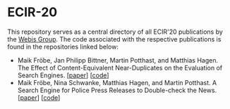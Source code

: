 # ECIR-20

This repository serves as a central directory of all ECIR'20 publications by the [Webis Group](https://webis.de). The code associated with the respective publications is found in the repositories linked below:

* Maik Fröbe, Jan Philipp Bittner, Martin Potthast, and Matthias Hagen. The Effect of Content-Equivalent Near-Duplicates on the Evaluation of Search Engines. [[paper](https://webis.de/publications.html?q=The+Effect+of+Content-Equivalent+Near-Duplicates+on+the+Evaluation+of+Search+Engines#froebe_2020a)] [[code](https://github.com/webis-de/ecir20-effect-of-near-duplicates-on-ir-evaluation)]
* Maik Fröbe, Nina Schwanke, Matthias Hagen, and Martin Potthast. A Search Engine for Police Press Releases to Double-check the News. [[paper](https://webis.de/publications.html?q=A+Search+Engine+for+Police+Press+Releases+to+Double-check+the+News#froebe_2020b)] [[code](https://github.com/webis-de/ecir20-police-pr-demo)]
